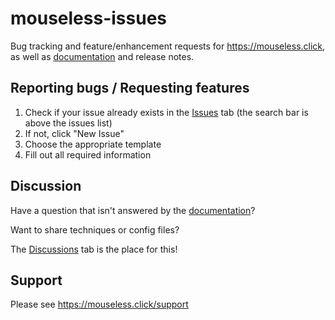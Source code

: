 # mouseless-issues

Bug tracking and feature/enhancement requests for <https://mouseless.click>, as well as [documentation](https://github.com/croian/mouseless-issues/blob/main/mouseless_documentation.md) and release notes.

## Reporting bugs / Requesting features

1. Check if your issue already exists in the [Issues](https://github.com/croian/mouseless-issues/issues) tab (the search bar is above the issues list) 
2. If not, click "New Issue"
3. Choose the appropriate template
4. Fill out all required information

## Discussion

Have a question that isn't answered by the [documentation](https://github.com/croian/mouseless-issues/blob/main/mouseless_documentation.md)?

Want to share techniques or config files?

The [Discussions](https://github.com/croian/mouseless-issues/discussions) tab is the place for this!

## Support

Please see https://mouseless.click/support
